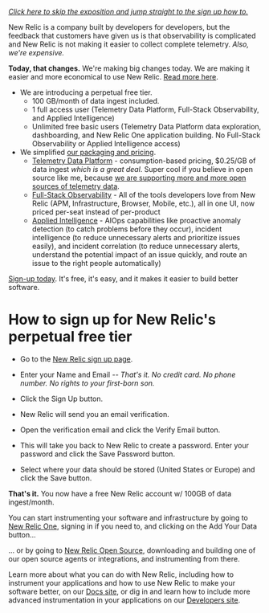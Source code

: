 *[Click here to skip the exposition and jump straight to the sign up how to.](#how-to-sign-up)*

New Relic is a company built by developers for developers, but the feedback that customers have given us is that observability is complicated and New Relic is not making it easier to collect complete telemetry. *Also, we're expensive.*

**Today, that changes.**
We're making big changes today. We are making it easier and more economical to use New Relic. [Read more here](https://blog.newrelic.com/product-news/new-relic-one-observability-made-simple/).
* We are introducing a perpetual free tier.
  * 100 GB/month of data ingest included.
  * 1 full access user (Telemetry Data Platform, Full-Stack Observability, and Applied Intelligence)
  * Unlimited free basic users (Telemetry Data Platform data exploration, dashboarding, and New Relic One application building. No Full-Stack Observability or Applied Intelligence access)
* We simplified [our packaging and pricing](https://blog.newrelic.com/product-news/simple-pricing/).
  * [Telemetry Data Platform](https://newrelic.com/platform/telemetry-data-platform) - consumption-based pricing, $0.25/GB of data ingest *which is a great deal*. Super cool if you believe in open source like me, because [we are supporting more and more open sources of telemetry data](https://blog.newrelic.com/product-news/introducing-telemetry-data-platform/).
  * [Full-Stack Observability](https://newrelic.com/platform/full-stack-observability) - All of the tools developers love from New Relic (APM, Infrastructure, Browser, Mobile, etc.), all in one UI, now priced per-seat instead of per-product
  * [Applied Intelligence](https://newrelic.com/platform/applied-intelligence) - AIOps capabilities like proactive anomaly detection (to catch problems before they occur), incident intelligence (to reduce unnecessary alerts and prioritize issues easily), and incident correlation (to reduce unnecessary alerts, understand the potential impact of an issue quickly, and route an issue to the right people automatically)

[Sign-up today](https://newrelic.com/signup). It's free, it's easy, and it makes it easier to build better software.

# How to sign up for New Relic's perpetual free tier
* Go to the [New Relic sign up page](https://newrelic.com/signup).
* Enter your Name and Email *-- That's it. No credit card. No phone number. No rights to your first-born son.*
* Click the Sign Up button.  

* New Relic will send you an email verification.

* Open the verification email and click the Verify Email button.

* This will take you back to New Relic to create a password. Enter your password and click the Save Password button.

* Select where your data should be stored (United States or Europe) and click the Save button.

**That's it.** You now have a free New Relic account w/ 100GB of data ingest/month.

You can start instrumenting your software and infrastructure by going to [New Relic One](https://one.newrelic.com), signing in if you need to, and clicking on the Add Your Data button...

... or by going to [New Relic Open Source](https://opensource.newrelic.com), downloading and building one of our open source agents or integrations, and instrumenting from there.

Learn more about what you can do with New Relic, including how to instrument your applications and how to use New Relic to make your software better, on our [Docs site](https://docs.newrelic.com), or dig in and learn how to include more advanced instrumentation in your applications on our [Developers site](https://developer.newrelic.com).